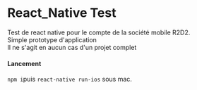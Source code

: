 # React_Native Test

Test de react native pour le compte de la société mobile R2D2.  
Simple prototype d'application  
Il ne s'agit en aucun cas d'un projet complet  

#### Lancement

`npm i`puis `react-native run-ios` sous mac.
